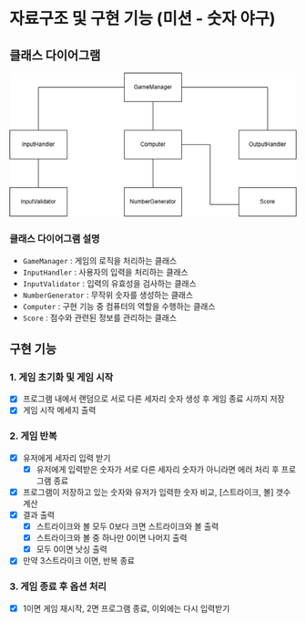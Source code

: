 # 자료구조 및 구현 기능 (미션 - 숫자 야구)

## 클래스 다이어그램
![class diagram.png](image%2Fclass_diagram.png)

### 클래스 다이어그램 설명
  - `GameManager` : 게임의 로직을 처리하는 클래스
  - `InputHandler` : 사용자의 입력을 처리하는 클래스
  - `InputValidator` : 입력의 유효성을 검사하는 클래스
  - `NumberGenerator` : 무작위 숫자를 생성하는 클래스
  - `Computer` : 구현 기능 중 컴퓨터의 역할을 수행하는 클래스
  - `Score` : 점수와 관련된 정보를 관리하는 클래스

## 구현 기능

### 1. 게임 초기화 및 게임 시작
   
  - [x] 프로그램 내에서 랜덤으로 서로 다른 세자리 숫자 생성 후 게임 종료 시까지 저장
  - [x] 게임 시작 메세지 출력

### 2. 게임 반복
   
  - [x] 유저에게 세자리 입력 받기
    - [x] 유저에게 입력받은 숫자가 서로 다른 세자리 숫자가 아니라면 에러 처리 후 프로그램 종료    
  - [x] 프로그램이 저장하고 있는 숫자와 유저가 입력한 숫자 비교, [스트라이크, 볼] 갯수 계산
  - [x] 결과 출력
    - [x] 스트라이크와 볼 모두 0보다 크면 스트라이크와 볼 출력
    - [x] 스트라이크와 볼 중 하나만 0이면 나머지 출력
    - [x] 모두 0이면 낫싱 출력
  - [x] 만약 3스트라이크 이면, 반복 종료

### 3. 게임 종료 후 옵션 처리
- [x] 1이면 게임 재시작, 2면 프로그램 종료, 이외에는 다시 입력받기
